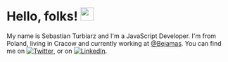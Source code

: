 # Hello, folks! <img src="https://raw.githubusercontent.com/MartinHeinz/MartinHeinz/master/wave.gif" width="30px">

My name is Sebastian Turbiarz and I'm a JavaScript Developer. I'm from Poland, living in Cracow and currently working at [@Bejamas](https://github.com/bejamas). You can find me on [![Twitter][1.2]][1],  or on [![LinkedIn][3.2]][3].

<!-- icons with padding -->

[1.1]: http://i.imgur.com/tXSoThF.png (twitter icon with padding)
[2.1]: http://i.imgur.com/0o48UoR.png (github icon with padding)

<!-- icons without padding -->

[1.2]: http://i.imgur.com/wWzX9uB.png (twitter icon without padding)
[2.2]: http://i.imgur.com/9I6NRUm.png (github icon without padding)
[3.2]: https://raw.githubusercontent.com/MartinHeinz/MartinHeinz/master/linkedin-3-16.png (LinkedIn icon without padding)


<!-- links to your social media accounts -->

[1]: https://twitter.com/TurbiarzS
[2]: https://github.com/turbiarz
[3]: https://www.linkedin.com/in/sebastian-turbiarz-71018b169/
